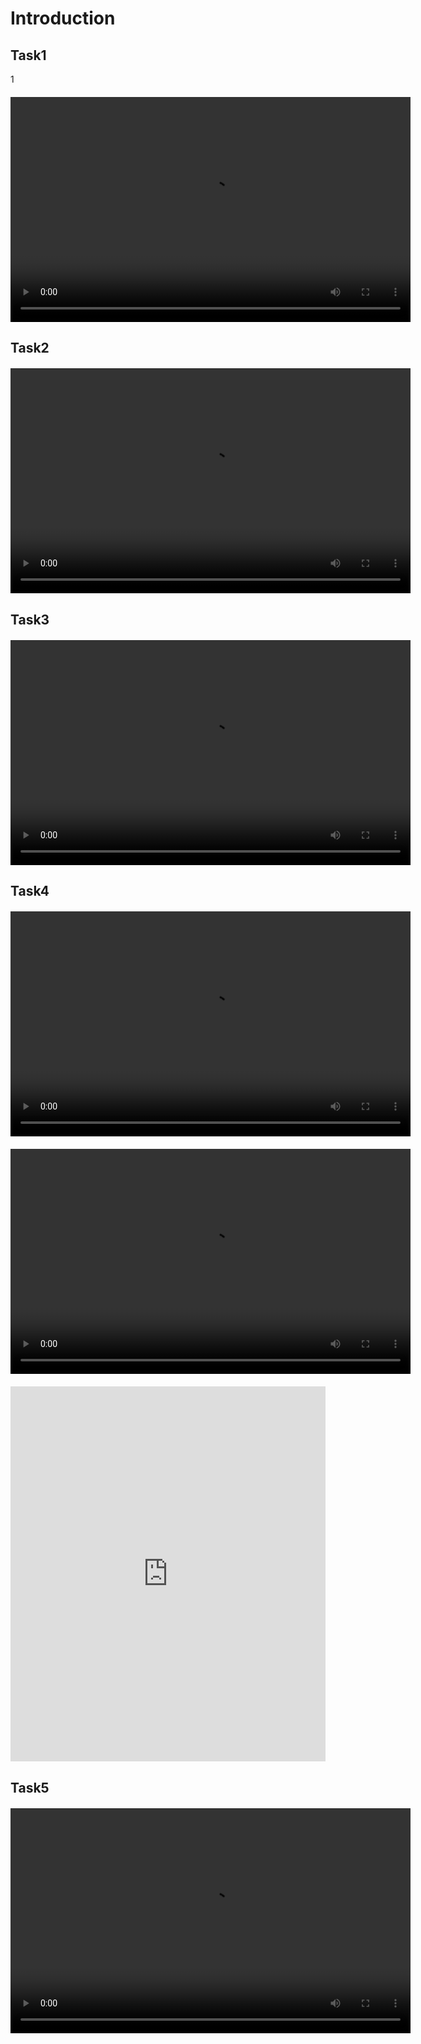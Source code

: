 # Introduction


## Task1
1
<video width="640" height="360" controls style="display: block; margin: 20px auto;">
  <source src="./task1.mp4" type="video/mp4">
</video>

## Task2

<video width="640" height="360" controls style="display: block; margin: 20px auto;">
  <source src="./task2.mp4" type="video/mp4">
</video>

## Task3

<video width="640" height="360" controls style="display: block; margin: 20px auto;">
  <source src="./task3.mp4" type="video/mp4">
</video>

## Task4
<video width="640" height="360" controls style="display: block; margin: 20px auto;">
  <source src="./task4-1.mp4" type="video/mp4">
</video>
<video width="640" height="360" controls style="display: block; margin: 20px auto;">
  <source src="./task4-2.mp4" type="video/mp4">
</video>

<iframe src="https://example.com/example.pdf" width="100%" height="600px" style="border:none;"></iframe>

## Task5

<video width="640" height="360" controls style="display: block; margin: 20px auto;">
  <source src="./task5.mp4" type="video/mp4">
</video>
